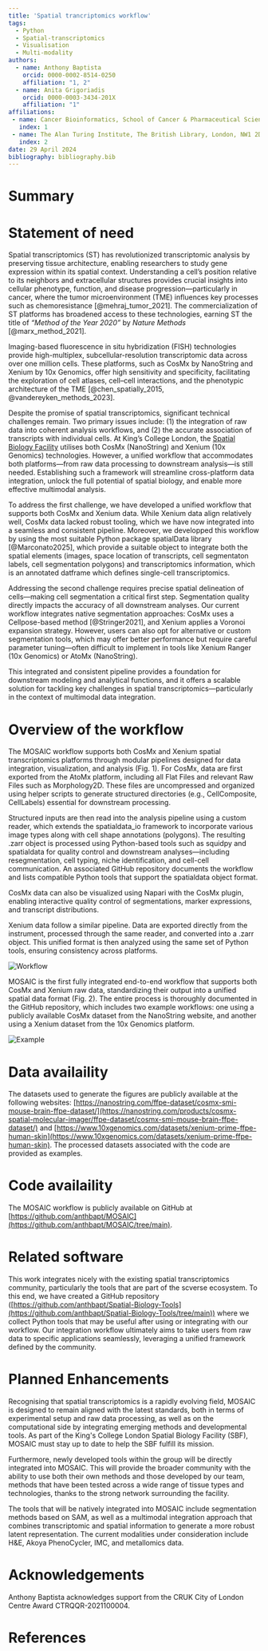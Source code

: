 ```yaml
---
title: 'Spatial trancriptomics workflow'
tags:
  - Python
  - Spatial-transcriptomics
  - Visualisation
  - Multi-modality
authors:
  - name: Anthony Baptista
    orcid: 0000-0002-8514-0250
    affiliation: "1, 2"
  - name: Anita Grigoriadis
    orcid: 0000-0003-3434-201X
    affiliation: "1"
affiliations:
 - name: Cancer Bioinformatics, School of Cancer & Pharmaceutical Sciences, Faculty of Life Sciences and Medicine, King's College London, London, United Kingdom
   index: 1
 - name: The Alan Turing Institute, The British Library, London, NW1 2DB, United Kingdom.
   index: 2
date: 29 April 2024
bibliography: bibliography.bib
---
```


# Summary

# Statement of need
Spatial transcriptomics (ST) has revolutionized transcriptomic analysis by preserving tissue architecture, enabling researchers to study gene expression within its spatial context. Understanding a cell’s position relative to its neighbors and extracellular structures provides crucial insights into cellular phenotype, function, and disease progression—particularly in cancer, where the tumor microenvironment (TME) influences key processes such as chemoresistance [@mehraj_tumor_2021]. The commercialization of ST platforms has broadened access to these technologies, earning ST the title of *“Method of the Year 2020”* by *Nature Methods* [@marx_method_2021].

Imaging-based fluorescence in situ hybridization (FISH) technologies provide high-multiplex, subcellular-resolution transcriptomic data across over one million cells. These platforms, such as CosMx by NanoString and Xenium by 10x Genomics, offer high sensitivity and specificity, facilitating the exploration of cell atlases, cell–cell interactions, and the phenotypic architecture of the TME [@chen_spatially_2015, @vandereyken_methods_2023].

Despite the promise of spatial transcriptomics, significant technical challenges remain. Two primary issues include: (1) the integration of raw data into coherent analysis workflows, and (2) the accurate association of transcripts with individual cells. At King’s College London, the [Spatial Biology Facility](https://www.kcl.ac.uk/research/facilities/the-spatial-biology-facility) utilises both CosMx (NanoString) and Xenium (10x Genomics) technologies. However, a unified workflow that accommodates both platforms—from raw data processing to downstream analysis—is still needed. Establishing such a framework will streamline cross-platform data integration, unlock the full potential of spatial biology, and enable more effective multimodal analysis.

To address the first challenge, we have developed a unified workflow that supports both CosMx and Xenium data. While Xenium data align relatively well, CosMx data lacked robust tooling, which we have now integrated into a seamless and consistent pipeline. Moreover, we developped this workflow by using the most suitable Python package spatialData library [@Marconato2025], which provide a suitable object to integrate both the spatial elements (images, space location of transcripts, cell segmentaton labels, cell segmentation polygons) and transcriptomics information, which is an annotated datframe which defines single-cell transcriptomics.

Addressing the second challenge requires precise spatial delineation of cells—making cell segmentation a critical first step. Segmentation quality directly impacts the accuracy of all downstream analyses. Our current workflow integrates native segmentation approaches: CosMx uses a Cellpose-based method [@Stringer2021], and Xenium applies a Voronoi expansion strategy. However, users can also opt for alternative or custom segmentation tools, which may offer better performance but require careful parameter tuning—often difficult to implement in tools like Xenium Ranger (10x Genomics) or AtoMx (NanoString).

This integrated and consistent pipeline provides a foundation for downstream modeling and analytical functions, and it offers a scalable solution for tackling key challenges in spatial transcriptomics—particularly in the context of multimodal data integration.

# Overview of the workflow


The MOSAIC workflow supports both CosMx and Xenium spatial transcriptomics platforms through modular pipelines designed for data integration, visualization, and analysis (Fig. 1). For CosMx, data are first exported from the AtoMx platform, including all Flat Files and relevant Raw Files such as Morphology2D. These files are uncompressed and organized using helper scripts to generate structured directories (e.g., CellComposite, CellLabels) essential for downstream processing.

Structured inputs are then read into the analysis pipeline using a custom reader, which extends the spatialdata_io framework to incorporate various image types along with cell shape annotations (polygons). The resulting .zarr object is processed using Python-based tools such as squidpy and spatialdata for quality control and downstream analyses—including resegmentation, cell typing, niche identification, and cell-cell communication. An associated GitHub repository documents the workflow and lists compatible Python tools that support the spatialdata object format.

CosMx data can also be visualized using Napari with the CosMx plugin, enabling interactive quality control of segmentations, marker expressions, and transcript distributions.

Xenium data follow a similar pipeline. Data are exported directly from the instrument, processed through the same reader, and converted into a .zarr object. This unified format is then analyzed using the same set of Python tools, ensuring consistency across platforms.

![Workflow](figures/Figure1.png)

MOSAIC is the first fully integrated end-to-end workflow that supports both CosMx and Xenium raw data, standardizing their output into a unified spatial data format (Fig. 2). The entire process is thoroughly documented in the GitHub repository, which includes two example workflows: one using a publicly available CosMx dataset from the NanoString website, and another using a Xenium dataset from the 10x Genomics platform.

![Example](figures/Figure2.png)

# Data availaility

The datasets used to generate the figures are publicly available at the following websites: [https://nanostring.com/ffpe-dataset/cosmx-smi-mouse-brain-ffpe-dataset/](https://nanostring.com/products/cosmx-spatial-molecular-imager/ffpe-dataset/cosmx-smi-mouse-brain-ffpe-dataset/) and [https://www.10xgenomics.com/datasets/xenium-prime-ffpe-human-skin](https://www.10xgenomics.com/datasets/xenium-prime-ffpe-human-skin). The processed datasets associated with the code are provided as examples.

# Code availaility

The MOSAIC workflow is publicly available on GitHub at [https://github.com/anthbapt/MOSAIC](https://github.com/anthbapt/MOSAIC/tree/main).

# Related software

This work integrates nicely with the existing spatial transcriptomics community, particularly the tools that are part of the scverse ecosystem. To this end, we have created a GitHub repository ([https://github.com/anthbapt/Spatial-Biology-Tools](https://github.com/anthbapt/Spatial-Biology-Tools/tree/main)) where we collect Python tools that may be useful after using or integrating with our workflow. Our integration workflow ultimately aims to take users from raw data to specific applications seamlessly, leveraging a unified framework defined by the community.

# Planned Enhancements
Recognising that spatial transcriptomics is a rapidly evolving field, MOSAIC is designed to remain aligned with the latest standards, both in terms of experimental setup and raw data processing, as well as on the computational side by integrating emerging methods and developmental tools. As part of the King's College London Spatial Biology Facility (SBF), MOSAIC must stay up to date to help the SBF fulfill its mission.

Furthermore, newly developed tools within the group will be directly integrated into MOSAIC. This will provide the broader community with the ability to use both their own methods and those developed by our team, methods that have been tested across a wide range of tissue types and technologies, thanks to the strong network surrounding the facility.

The tools that will be natively integrated into MOSAIC include segmentation methods based on SAM, as well as a multimodal integration approach that combines transcriptomic and spatial information to generate a more robust latent representation. The current modalities under consideration include H&E, Akoya PhenoCycler, IMC, and metallomics data.

# Acknowledgements
Anthony Baptista acknowledges support from the CRUK City of London Centre Award CTRQQR-2021100004.

# References

